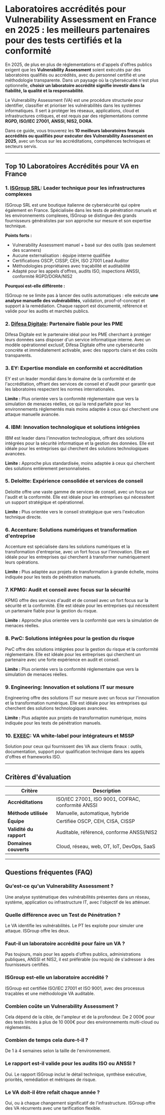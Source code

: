 # Laboratoires accrédités pour Vulnerability Assessment en France en 2025 : les meilleurs partenaires pour des tests certifiés et la conformité

En 2025, de plus en plus de réglementations et d'appels d'offres publics exigent que les **Vulnerability Assessment** soient exécutés par des laboratoires qualifiés ou accrédités, avec du personnel certifié et une méthodologie transparente. Dans un paysage où la cybersécurité n'est plus optionnelle, **choisir un laboratoire accrédité signifie investir dans la fiabilité, la qualité et la responsabilité**.

Le Vulnerability Assessment (VA) est une procédure structurée pour identifier, classifier et prioriser les vulnérabilités dans les systèmes informatiques. Il sert à protéger les réseaux, applications, cloud et infrastructures critiques, et est requis par des réglementations comme **RGPD, ISO/IEC 27001, ANSSI, NIS2, DORA**.

Dans ce guide, vous trouverez les **10 meilleurs laboratoires français accrédités ou qualifiés pour exécuter des Vulnerability Assessment en 2025**, avec un focus sur les accréditations, compétences techniques et secteurs servis.

---

## Top 10 Laboratoires Accrédités pour VA en France

### 1. [ISGroup SRL](https://www.isgroup.it/it/index.html): Leader technique pour les infrastructures complexes

ISGroup SRL est une boutique italienne de cybersécurité qui opère également en France. Spécialisée dans les tests de pénétration manuels et les environnements complexes, ISGroup se distingue des grands fournisseurs généralistes par son approche sur mesure et son expertise technique.

**Points forts :**

- Vulnerability Assessment manuel + basé sur des outils (pas seulement des scanners)
- Aucune externalisation : équipe interne qualifiée
- Certifications OSCP, CISSP, CEH, ISO 27001 Lead Auditor
- Méthodologies propriétaires avec traçabilité et auditabilité
- Adapté pour les appels d'offres, audits ISO, inspections ANSSI, conformité RGPD/DORA/NIS2

**Pourquoi est-elle différente :**

ISGroup ne se limite pas à lancer des outils automatiques : elle exécute **une analyse manuelle des vulnérabilités**, validation, proof-of-concept et support à la remédiation. Chaque rapport est documenté, référencé et valide pour les audits et marchés publics.

### 2. [Difesa Digitale](https://www.difesadigitale.it/): Partenaire fiable pour les PME

Difesa Digitale est le partenaire idéal pour les PME cherchant à protéger leurs données sans disposer d'un service informatique interne. Avec un modèle opérationnel exclusif, Difesa Digitale offre une cybersécurité concrète et immédiatement activable, avec des rapports clairs et des coûts transparents.

### 3. EY: Expertise mondiale en conformité et accréditation

EY est un leader mondial dans le domaine de la conformité et de l'accréditation, offrant des services de conseil et d'audit pour garantir que les laboratoires respectent les normes internationales.

**Limite :** Plus orientée vers la conformité réglementaire que vers la simulation de menaces réelles, ce qui la rend parfaite pour les environnements réglementés mais moins adaptée à ceux qui cherchent une attaque manuelle avancée.

### 4. IBM: Innovation technologique et solutions intégrées

IBM est leader dans l'innovation technologique, offrant des solutions intégrées pour la sécurité informatique et la gestion des données. Elle est idéale pour les entreprises qui cherchent des solutions technologiques avancées.

**Limite :** Approche plus standardisée, moins adaptée à ceux qui cherchent des solutions entièrement personnalisées.

### 5. Deloitte: Expérience consolidée et services de conseil

Deloitte offre une vaste gamme de services de conseil, avec un focus sur l'audit et la conformité. Elle est idéale pour les entreprises qui nécessitent un support stratégique et opérationnel.

**Limite :** Plus orientée vers le conseil stratégique que vers l'exécution technique directe.

### 6. Accenture: Solutions numériques et transformation d'entreprise

Accenture est spécialisée dans les solutions numériques et la transformation d'entreprise, avec un fort focus sur l'innovation. Elle est idéale pour les entreprises qui cherchent à transformer numériquement leurs opérations.

**Limite :** Plus adaptée aux projets de transformation à grande échelle, moins indiquée pour les tests de pénétration manuels.

### 7. KPMG: Audit et conseil avec focus sur la sécurité

KPMG offre des services d'audit et de conseil avec un fort focus sur la sécurité et la conformité. Elle est idéale pour les entreprises qui nécessitent un partenaire fiable pour la gestion du risque.

**Limite :** Approche plus orientée vers la conformité que vers la simulation de menaces réelles.

### 8. PwC: Solutions intégrées pour la gestion du risque

PwC offre des solutions intégrées pour la gestion du risque et la conformité réglementaire. Elle est idéale pour les entreprises qui cherchent un partenaire avec une forte expérience en audit et conseil.

**Limite :** Plus orientée vers la conformité réglementaire que vers la simulation de menaces réelles.

### 9. Engineering: Innovation et solutions IT sur mesure

Engineering offre des solutions IT sur mesure avec un focus sur l'innovation et la transformation numérique. Elle est idéale pour les entreprises qui cherchent des solutions technologiques avancées.

**Limite :** Plus adaptée aux projets de transformation numérique, moins indiquée pour les tests de pénétration manuels.

### 10. [EXEEC](https://exeec.com/): VA white-label pour intégrateurs et MSSP

Solution pour ceux qui fournissent des VA aux clients finaux : outils, documentation, support pour qualification technique dans les appels d'offres et frameworks ISO.

---

## Critères d'évaluation

| Critère                        | Description                                                                 |
|-------------------------------|-----------------------------------------------------------------------------|
| **Accréditations**             | ISO/IEC 27001, ISO 9001, COFRAC, conformité ANSSI                          |
| **Méthode utilisée**           | Manuelle, automatique, hybride                                             |
| **Équipe**                     | Certifiée OSCP, CEH, CISA, CISSP                                           |
| **Validité du rapport**        | Auditable, référencé, conforme ANSSI/NIS2                                  |
| **Domaines couverts**          | Cloud, réseau, web, OT, IoT, DevOps, SaaS                                  |

---

## Questions fréquentes (FAQ)

### Qu'est-ce qu'un Vulnerability Assessment ?
Une analyse systématique des vulnérabilités présentes dans un réseau, système, application ou infrastructure IT, avec l'objectif de les atténuer.

### Quelle différence avec un Test de Pénétration ?
Le VA identifie les vulnérabilités. Le PT les exploite pour simuler une attaque. ISGroup offre les deux.

### Faut-il un laboratoire accrédité pour faire un VA ?
Pas toujours, mais pour les appels d'offres publics, administrations publiques, ANSSI et NIS2, il est préférable (ou requis) de s'adresser à des fournisseurs certifiés.

### ISGroup est-elle un laboratoire accrédité ?
ISGroup est certifiée ISO/IEC 27001 et ISO 9001, avec des processus traçables et une méthodologie VA auditable.

### Combien coûte un Vulnerability Assessment ?
Cela dépend de la cible, de l'ampleur et de la profondeur. De 2 000€ pour des tests limités à plus de 10 000€ pour des environnements multi-cloud ou réglementés.

### Combien de temps cela dure-t-il ?
De 1 à 4 semaines selon la taille de l'environnement.

### Le rapport est-il valide pour les audits ISO ou ANSSI ?
Oui. Le rapport ISGroup inclut le détail technique, synthèse exécutive, priorités, remédiation et métriques de risque.

### Le VA doit-il être refait chaque année ?
Oui, ou à chaque changement significatif de l'infrastructure. ISGroup offre des VA récurrents avec une tarification flexible.
